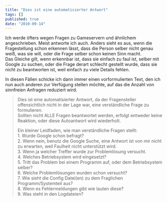 ```yaml
---
title: "Dies ist eine automatisierter Antwort"
tags: []
published: true
date: "2010-09-14"
---
```


Ich werde öfters wegen Fragen zu Gameservern und ähnlichem angeschrieben. Meist antworte ich auch. Anders sieht es aus, wenn die Fragestellung schon erkennen lässt, dass die Person selber nicht genau weiß, was sie will, oder die Frage selber schon keinen Sinn macht.  
Das Gleiche gilt, wenn erkennbar ist, dass sie einfach zu faul ist, selber mit Google zu suchen, oder die Frage derart schlecht gestellt wurde, dass sie nicht zu beantworten ist, weil einfach zu viele Details fehlen.

In diesen Fällen schicke ich dann immer einen vorformulierten Text, den ich nun auch anderen zur Verfügung stellen möchte, auf das die Anzahl von sinnfreien Anfragen reduziert wird.

> Dies ist eine automatisierter Antwort, da der Fragensteller offensichtlich nicht in der Lage war, eine verständliche Frage zu formulieren.  
> Sollten nicht ALLE Fragen beantwortet werden, erfolgt entweder keine Reaktion, oder diese Autoantwort wird wiederholt.
> 
> Ein kleiner Leidfaden, wie man verständliche Fragen stellt:  
> 1\. Wurde Google schon befragt?  
> 2\. Wenn nein, benutz die Google Suche, eine Antwort ist von mir nicht zu erwarten, weil Faulheit nicht unterstützt wird.  
> 3\. Wenn ja welcher Treffer wurde zur Problemlösung versucht.  
> 4\. Welches Betriebsystem wird eingesetzt?  
> 5\. Tritt das Problem bei einem Programm auf, oder dem Betriebsystem selber?  
> 6\. Welche Problemlösungen wurden schon versucht?  
> 7\. Wie sieht die Config Datei(en) zu dem Fraglichen Programm/Systemteil aus?  
> 8\. Wenn es Fehlermeldungen gibt wie lauten diese?  
> 9\. Was steht in den Logdateien?

